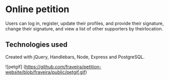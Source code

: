 # Online petition

Users can log in, register, update their profiles, and provide their signature, change their signature, and view a list of other supporters by theirlocation.


## Technologies used

Created with jQuery, Handlebars, Node, Express and PostgreSQL.

![petgif] (https://github.com/fraveira/petition-website/blob/fraveira/public/petgif.gif)